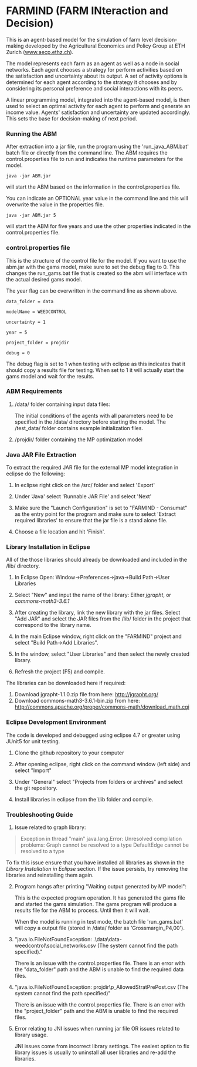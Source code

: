 # FARMIND (FARM INteraction and Decision)
This is an agent-based model for the simulation of farm level decision-making developed by the Agricultural Economics and Policy Group at ETH Zurich (www.aecp.ethz.ch).

The model represents each farm as an agent as well as a node in social networks. Each agent chooses a strategy for perform activities based on the satisfaction and uncertainty about its output. A set of activity options is determined for each agent according to the strategy it chooses and by considering its personal preference and social interactions with its peers. 

A linear programming model, integrated into the agent-based model, is then used to select an optimal activity for each agent to perform and generate an income value. Agents' satisfaction and uncertainty are updated accordingly. This sets the base for decision-making of next period.

### Running the ABM
After extraction into a jar file, run the program using the 'run_java_ABM.bat' batch file or directly from the command line. The ABM requires the control.properties file to run and indicates the runtime parameters for the model.

	java -jar ABM.jar 

will start the ABM based on the information in the control.properties file. 

You can indicate an OPTIONAL year value in the command line and this will overwrite the value in the properties file. 

	java -jar ABM.jar 5

will start the ABM for five years and use the other properties indicated in the control.properties file. 

### control.properties file

This is the structure of the control file for the model. If you want to use the abm.jar with the gams model, make sure to set the debug flag to 0. This changes the run_gams.bat file that is created so the abm will interface with the actual desired gams model. 

The year flag can be overwritten in the command line as shown above.

	data_folder = data
	
	modelName = WEEDCONTROL
	
	uncertainty = 1
	
	year = 5
	
	project_folder = projdir
	
	debug = 0
	
The debug flag is set to 1 when testing with eclipse as this indicates that it should copy a results file for testing. When set to 1 it will actually start the gams model and wait for the results. 

### ABM Requirements
1. /data/ folder containing input data files:
	
	The initial conditions of the agents with all parameters need to be specified in the /data/ directory before starting the model. The /test_data/ folder contains example initialization files. 

2. /projdir/ folder containing the MP optimization model

### Java JAR File Extraction
To extract the required JAR file for the external MP model integration in eclipse do the following:

1. In eclipse right click on the /src/ folder and select 'Export' 

2. Under 'Java' select 'Runnable JAR File' and select 'Next'

3. Make sure the "Launch Configuration" is set to "FARMIND - Consumat" as the entry point for the program and make sure to select 'Extract required libraries' to ensure that the jar file is a stand alone file. 

4. Choose a file location and hit 'Finish'.

### Library Installation in Eclipse
All of the those libraries should already be downloaded and included in the /lib/ directory. 

1. In Eclipse Open:
	Window->Preferences->java->Build Path->User Libraries 

2. Select "New" and input the name of the library:
	Either *jgrapht*, or *commons-math3-3.6.1*
	
3. After creating the library, link the new library with the jar files.
	Select "Add JAR" and select the JAR files from the /lib/ folder in the project that correspond to the library name. 
	
4. In the main Eclipse window, right click on the "FARMIND" project and select "Build Path->Add Libraries".

5. In the window, select "User Libraries" and then select the newly created library. 

6. Refresh the project (F5) and compile.

The libraries can be downloaded here if required:
1. Download jgrapht-1.1.0.zip file from here: http://jgrapht.org/
2. Download commons-math3-3.6.1-bin.zip from here: http://commons.apache.org/proper/commons-math/download_math.cgi

### Eclipse Development Environment
The code is developed and debugged using eclipse 4.7 or greater using JUnit5 for unit testing. 

1. Clone the github repository to your computer

2. After opening eclipse, right click on the command window (left side) and select "Import"

3. Under "General" select "Projects from folders or archives" and select the git repository. 

4. Install libraries in eclipse from the \lib folder and compile. 

### Troubleshooting Guide
1. Issue related to graph library:

>Exception in thread "main" java.lang.Error: Unresolved compilation problems: 
>	       Graph cannot be resolved to a type
>	       DefaultEdge cannot be resolved to a type
	       
To fix this issue ensure that you have installed all libraries as shown in the *Library Installation in Eclipse* section. 
If the issue persists, try removing the libraries and reinstalling them again.
	
2. Program hangs after printing "Waiting output generated by MP model":

	This is the expected program operation. It has generated the gams file and started the gams simulation. 
	The gams program will produce a results file for the ABM to process. Until then it will wait. 
	
	When the model is running in test mode, the batch file 'run_gams.bat' will copy a output file (stored in /data/ folder as 'Grossmargin_P4,00'). 

3. "java.io.FileNotFoundException: .\data\data-weedcontrol\social_networks.csv (The system cannot find the path specified)."

	There is an issue with the control.properties file. There is an error with the "data_folder" path and the ABM is unable to find the required data files. 

4. "java.io.FileNotFoundException: projdir\p_AllowedStratPrePost.csv (The system cannot find the path specified)"
	
	There is an issue with the control.properties file. There is an error with the "project_folder" path and the ABM is unable to find the required files. 
	 
5. Error relating to JNI issues when running jar file OR issues related to library usage. 
	
	JNI issues come from incorrect library settings. The easiest option to fix library issues is usually to uninstall all user libraries and re-add the libraries. 